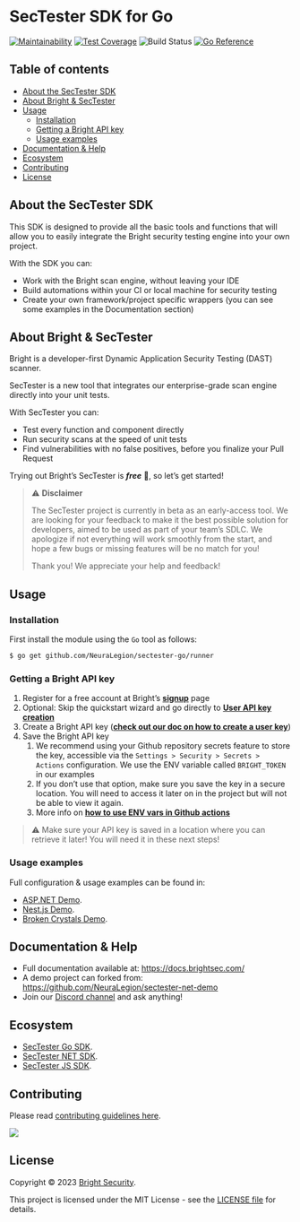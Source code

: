 # SecTester SDK for Go

[![Maintainability](https://api.codeclimate.com/v1/badges/f527fa9869ec7864b1e7/maintainability)](https://codeclimate.com/github/NeuraLegion/sectester-go/maintainability)
[![Test Coverage](https://api.codeclimate.com/v1/badges/f527fa9869ec7864b1e7/test_coverage)](https://codeclimate.com/github/NeuraLegion/sectester-go/test_coverage)
![Build Status](https://github.com/NeuraLegion/sectester-go/actions/workflows/coverage.yml/badge.svg?branch=master&event=push)
[![Go Reference](https://pkg.go.dev/badge/github.com/NeuraLegion/sectester-go)](https://pkg.go.dev/github.com/NeuraLegion/sectester-go)

## Table of contents

- [About the SecTester SDK](#about-the-sectester-sdk)
- [About Bright & SecTester](#about-bright--sectester)
- [Usage](#usage)
  - [Installation](#installation)
  - [Getting a Bright API key](#getting-a-bright-api-key)
  - [Usage examples](#usage-examples)
- [Documentation & Help](#documentation--help)
- [Ecosystem](#ecosystem)
- [Contributing](#contributing)
- [License](#license)

## About the SecTester SDK

This SDK is designed to provide all the basic tools and functions that will allow you to easily integrate the Bright
security testing engine into your own project.

With the SDK you can:

- Work with the Bright scan engine, without leaving your IDE
- Build automations within your CI or local machine for security testing
- Create your own framework/project specific wrappers (you can see some examples in the Documentation section)

## About Bright & SecTester

Bright is a developer-first Dynamic Application Security Testing (DAST) scanner.

SecTester is a new tool that integrates our enterprise-grade scan engine directly into your unit tests.

With SecTester you can:

- Test every function and component directly
- Run security scans at the speed of unit tests
- Find vulnerabilities with no false positives, before you finalize your Pull Request

Trying out Bright’s SecTester is _**free**_ 💸, so let’s get started!

> ⚠️ **Disclaimer**
>
> The SecTester project is currently in beta as an early-access tool. We are looking for your feedback to make it the
> best possible solution for developers, aimed to be used as part of your team’s SDLC. We apologize if not everything will
> work smoothly from the start, and hope a few bugs or missing features will be no match for you!
>
> Thank you! We appreciate your help and feedback!

## Usage

### Installation

First install the module using the `Go` tool as follows:

```bash
$ go get github.com/NeuraLegion/sectester-go/runner
```

### Getting a Bright API key

1. Register for a free account at Bright’s [**signup**](https://app.neuralegion.com/signup) page
2. Optional: Skip the quickstart wizard and go directly to [**User API key creation**](https://app.neuralegion.com/profile)
3. Create a Bright API key ([**check out our doc on how to create a user key**](https://docs.brightsec.com/docs/manage-your-personal-account#manage-your-personal-api-keys-authentication-tokens))
4. Save the Bright API key
   1. We recommend using your Github repository secrets feature to store the key, accessible via the `Settings > Security > Secrets > Actions` configuration. We use the ENV variable called `BRIGHT_TOKEN` in our examples
   2. If you don’t use that option, make sure you save the key in a secure location. You will need to access it later on in the project but will not be able to view it again.
   3. More info on [**how to use ENV vars in Github actions**](https://docs.github.com/en/actions/learn-github-actions/environment-variables)

> ⚠️ Make sure your API key is saved in a location where you can retrieve it later! You will need it in these next steps!

### Usage examples

Full configuration & usage examples can be found in:

- [ASP.NET Demo](https://github.com/NeuraLegion/sectester-net-demo).
- [Nest.js Demo](https://github.com/NeuraLegion/sectester-js-demo).
- [Broken Crystals Demo](https://github.com/NeuraLegion/sectester-js-demo-broken-crystals).

## Documentation & Help

- Full documentation available at: https://docs.brightsec.com/
- A demo project can forked from: https://github.com/NeuraLegion/sectester-net-demo
- Join our [Discord channel](https://discord.gg/jy9BB7twtG) and ask anything!

## Ecosystem

- [SecTester Go SDK](https://github.com/NeuraLegion/sectester-go).
- [SecTester NET SDK](https://github.com/NeuraLegion/sectester-net).
- [SecTester JS SDK](https://github.com/NeuraLegion/sectester-js).

## Contributing

Please read [contributing guidelines here](CONTRIBUTING.md).

<a href="https://github.com/NeuraLegion/sectester-go/graphs/contributors">
  <img src="https://contrib.rocks/image?repo=NeuraLegion/sectester-go" />
</a>

## License

Copyright © 2023 [Bright Security](https://brightsec.com/).

This project is licensed under the MIT License - see the [LICENSE file](../SecTester/LICENSE) for details.
